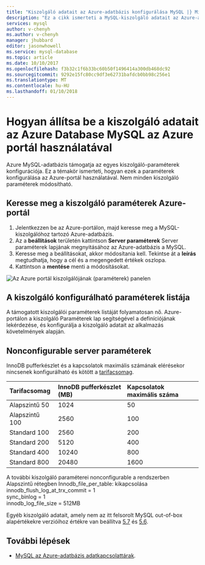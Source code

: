 ```yaml
---
title: "Kiszolgáló adatait az Azure-adatbázis konfigurálása MySQL |} Microsoft Docs"
description: "Ez a cikk ismerteti a MySQL-kiszolgáló adatait az Azure-adatbázis konfigurálása MySQL az Azure portál használatával."
services: mysql
author: v-chenyh
ms.author: v-chenyh
manager: jhubbard
editor: jasonwhowell
ms.service: mysql-database
ms.topic: article
ms.date: 10/10/2017
ms.openlocfilehash: f3b32c1f6b33bc60b50f1496414a300db468dc92
ms.sourcegitcommit: 9292e15fc80cc9df3e62731bafdcb0bb98c256e1
ms.translationtype: MT
ms.contentlocale: hu-HU
ms.lasthandoff: 01/10/2018
---
```

# <a name="how-to-configure-server-parameters-in-azure-database-for-mysql-by-using-the-azure-portal"></a>Hogyan állítsa be a kiszolgáló adatait az Azure Database MySQL az Azure portál használatával

Azure MySQL-adatbázis támogatja az egyes kiszolgáló-paraméterek konfigurációja. Ez a témakör ismerteti, hogyan ezek a paraméterek konfigurálása az Azure-portál használatával. Nem minden kiszolgáló paraméterek módosítható. 

## <a name="navigate-to-server-parameters-on-azure-portal"></a>Keresse meg a kiszolgáló paraméterek Azure-portál
1. Jelentkezzen be az Azure-portálon, majd keresse meg a MySQL-kiszolgálóhoz tartozó Azure-adatbázis.
2. Az a **beállítások** területén kattintson **Server paraméterek** Server paraméterek lapjának megnyitásához az Azure-adatbázis a MySQL.
3. Keresse meg a beállításokat, akkor módosítania kell. Tekintse át a **leírás** megtudhatja, hogy a cél és a megengedett értékek oszlopa. 
4. Kattintson a **mentése** menti a módosításokat.

![Az Azure portál kiszolgálójának (paraméterek) panelen](./media/howto-server-parameters/auzre-portal-server-parameters.png)

## <a name="list-of-configurable-server-parameters"></a>A kiszolgáló konfigurálható paraméterek listája

A támogatott kiszolgálói paraméterek listáját folyamatosan nő. Azure-portálon a kiszolgáló Paraméterek lap segítségével a definíciójának lekérdezése, és konfigurálja a kiszolgáló adatait az alkalmazás követelmények alapján. 

## <a name="nonconfigurable-server-parameters"></a>Nonconfigurable server paraméterek
InnoDB pufferkészlet és a kapcsolatok maximális számának elérésekor nincsenek konfigurálható és kötött a [tarifacsomag](concepts-service-tiers.md). 

| **Tarifacsomag** | **InnoDB pufferkészlet (MB)** | **Kapcsolatok maximális száma** |
| :------------------------ | :-------- | :----------- |
| Alapszintű 50 | 1024 | 50 | 
| Alapszintű 100  | 2560 | 100 | 
| Standard 100 | 2560 | 200 | 
| Standard 200 | 5120 | 400 | 
| Standard 400 | 10240 | 800 | 
| Standard 800 | 20480 | 1600 |

A további kiszolgáló paraméterei nonconfigurable a rendszerben <br>
 Alapszintű rétegben Innodb_file_per_table: kikapcsolása<br>
 innodb_flush_log_at_trx_commit = 1<br>
 sync_binlog = 1<br>
 innodb_log_file_size = 512MB<br>
 
Egyéb kiszolgáló adatait, amely nem az itt felsorolt MySQL out-of-box alapértékekre verzióihoz értékre van beállítva [5.7](https://dev.mysql.com/doc/refman/5.7/en/innodb-parameters.html) és [5.6](https://dev.mysql.com/doc/refman/5.6/en/innodb-parameters.html).

## <a name="next-steps"></a>További lépések
- [MySQL az Azure-adatbázis adatkapcsolattárak](concepts-connection-libraries.md).

